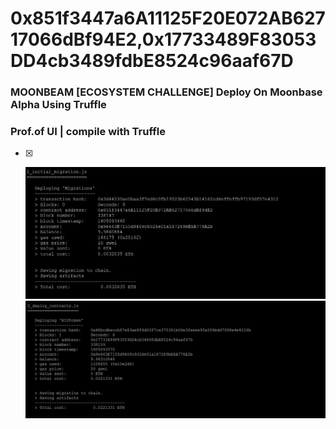 # 0x851f3447a6A11125F20E072AB62717066dBf94E2,0x17733489F83053DD4cb3489fdbE8524c96aaf67D


### MOONBEAM [ECOSYSTEM CHALLENGE] Deploy On Moonbase Alpha Using Truffle


### Prof.of UI | compile with Truffle
- [x] <p align="center">
    <a>
        <img src="./[ECOSYSTEM CHALLENGE] Deploy On Moonbase Alpha Using Truffle_1.PNG" alt="Awesome-Burgerking"/>
    </a>
    <a>
        <img src="./[ECOSYSTEM CHALLENGE] Deploy On Moonbase Alpha Using Truffle_2.PNG" alt="Awesome-Burgerking"/>
    </a>
</p>
